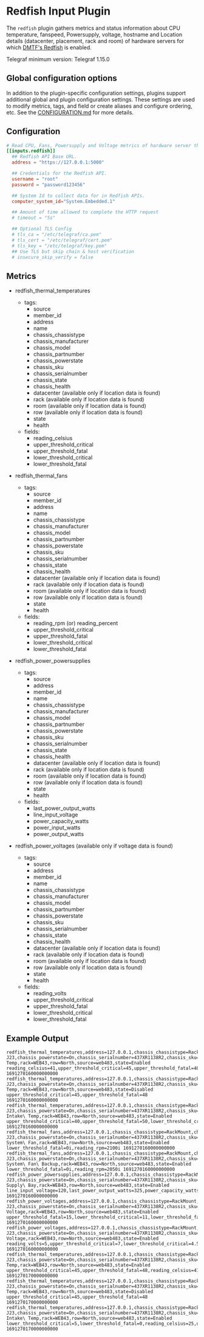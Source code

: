 # Redfish Input Plugin

The `redfish` plugin gathers metrics and status information about CPU
temperature, fanspeed, Powersupply, voltage, hostname and Location details
(datacenter, placement, rack and room) of hardware servers for which [DMTF's
Redfish](https://redfish.dmtf.org/) is enabled.

Telegraf minimum version: Telegraf 1.15.0

## Global configuration options <!-- @/docs/includes/plugin_config.md -->

In addition to the plugin-specific configuration settings, plugins support
additional global and plugin configuration settings. These settings are used to
modify metrics, tags, and field or create aliases and configure ordering, etc.
See the [CONFIGURATION.md][CONFIGURATION.md] for more details.

[CONFIGURATION.md]: ../../../docs/CONFIGURATION.md#plugins

## Configuration

```toml @sample.conf
# Read CPU, Fans, Powersupply and Voltage metrics of hardware server through redfish APIs
[[inputs.redfish]]
  ## Redfish API Base URL.
  address = "https://127.0.0.1:5000"

  ## Credentials for the Redfish API.
  username = "root"
  password = "password123456"

  ## System Id to collect data for in Redfish APIs.
  computer_system_id="System.Embedded.1"

  ## Amount of time allowed to complete the HTTP request
  # timeout = "5s"

  ## Optional TLS Config
  # tls_ca = "/etc/telegraf/ca.pem"
  # tls_cert = "/etc/telegraf/cert.pem"
  # tls_key = "/etc/telegraf/key.pem"
  ## Use TLS but skip chain & host verification
  # insecure_skip_verify = false
```

## Metrics

- redfish_thermal_temperatures
  - tags:
    - source
    - member_id
    - address
    - name
    - chassis_chassistype
    - chassis_manufacturer
    - chassis_model
    - chassis_partnumber
    - chassis_powerstate
    - chassis_sku
    - chassis_serialnumber
    - chassis_state
    - chassis_health
    - datacenter (available only if location data is found)
    - rack (available only if location data is found)
    - room (available only if location data is found)
    - row (available only if location data is found)
    - state
    - health
  - fields:
    - reading_celsius
    - upper_threshold_critical
    - upper_threshold_fatal
    - lower_threshold_critical
    - lower_threshold_fatal

- redfish_thermal_fans
  - tags:
    - source
    - member_id
    - address
    - name
    - chassis_chassistype
    - chassis_manufacturer
    - chassis_model
    - chassis_partnumber
    - chassis_powerstate
    - chassis_sku
    - chassis_serialnumber
    - chassis_state
    - chassis_health
    - datacenter (available only if location data is found)
    - rack (available only if location data is found)
    - room (available only if location data is found)
    - row (available only if location data is found)
    - state
    - health
  - fields:
    - reading_rpm (or) reading_percent
    - upper_threshold_critical
    - upper_threshold_fatal
    - lower_threshold_critical
    - lower_threshold_fatal

- redfish_power_powersupplies
  - tags:
    - source
    - address
    - member_id
    - name
    - chassis_chassistype
    - chassis_manufacturer
    - chassis_model
    - chassis_partnumber
    - chassis_powerstate
    - chassis_sku
    - chassis_serialnumber
    - chassis_state
    - chassis_health
    - datacenter (available only if location data is found)
    - rack (available only if location data is found)
    - room (available only if location data is found)
    - row (available only if location data is found)
    - state
    - health
  - fields:
    - last_power_output_watts
    - line_input_voltage
    - power_capacity_watts
    - power_input_watts
    - power_output_watts

- redfish_power_voltages (available only if voltage data is found)
  - tags:
    - source
    - address
    - member_id
    - name
    - chassis_chassistype
    - chassis_manufacturer
    - chassis_model
    - chassis_partnumber
    - chassis_powerstate
    - chassis_sku
    - chassis_serialnumber
    - chassis_state
    - chassis_health
    - datacenter (available only if location data is found)
    - rack (available only if location data is found)
    - room (available only if location data is found)
    - row (available only if location data is found)
    - state
    - health
  - fields:
    - reading_volts
    - upper_threshold_critical
    - upper_threshold_fatal
    - lower_threshold_critical
    - lower_threshold_fatal

## Example Output

```text
redfish_thermal_temperatures,address=127.0.0.1,chassis_chassistype=RackMount,chassis_health=OK,chassis_manufacturer=Contoso,chassis_model=3500RX,chassis_partnumber=224071-J23,chassis_powerstate=On,chassis_serialnumber=437XR1138R2,chassis_sku=8675309,chassis_state=Enabled,health=OK,member_id=0,name=CPU1\ Temp,rack=WEB43,row=North,source=web483,state=Enabled reading_celsius=41,upper_threshold_critical=45,upper_threshold_fatal=48 1691270160000000000
redfish_thermal_temperatures,address=127.0.0.1,chassis_chassistype=RackMount,chassis_health=OK,chassis_manufacturer=Contoso,chassis_model=3500RX,chassis_partnumber=224071-J23,chassis_powerstate=On,chassis_serialnumber=437XR1138R2,chassis_sku=8675309,chassis_state=Enabled,member_id=1,name=CPU2\ Temp,rack=WEB43,row=North,source=web483,state=Disabled upper_threshold_critical=45,upper_threshold_fatal=48 1691270160000000000
redfish_thermal_temperatures,address=127.0.0.1,chassis_chassistype=RackMount,chassis_health=OK,chassis_manufacturer=Contoso,chassis_model=3500RX,chassis_partnumber=224071-J23,chassis_powerstate=On,chassis_serialnumber=437XR1138R2,chassis_sku=8675309,chassis_state=Enabled,health=OK,member_id=2,name=Chassis\ Intake\ Temp,rack=WEB43,row=North,source=web483,state=Enabled upper_threshold_critical=40,upper_threshold_fatal=50,lower_threshold_critical=5,lower_threshold_fatal=0,reading_celsius=25 1691270160000000000
redfish_thermal_fans,address=127.0.0.1,chassis_chassistype=RackMount,chassis_health=OK,chassis_manufacturer=Contoso,chassis_model=3500RX,chassis_partnumber=224071-J23,chassis_powerstate=On,chassis_serialnumber=437XR1138R2,chassis_sku=8675309,chassis_state=Enabled,health=OK,member_id=0,name=BaseBoard\ System\ Fan,rack=WEB43,row=North,source=web483,state=Enabled lower_threshold_fatal=0i,reading_rpm=2100i 1691270160000000000
redfish_thermal_fans,address=127.0.0.1,chassis_chassistype=RackMount,chassis_health=OK,chassis_manufacturer=Contoso,chassis_model=3500RX,chassis_partnumber=224071-J23,chassis_powerstate=On,chassis_serialnumber=437XR1138R2,chassis_sku=8675309,chassis_state=Enabled,health=OK,member_id=1,name=BaseBoard\ System\ Fan\ Backup,rack=WEB43,row=North,source=web483,state=Enabled lower_threshold_fatal=0i,reading_rpm=2050i 1691270160000000000
redfish_power_powersupplies,address=127.0.0.1,chassis_chassistype=RackMount,chassis_health=OK,chassis_manufacturer=Contoso,chassis_model=3500RX,chassis_partnumber=224071-J23,chassis_powerstate=On,chassis_serialnumber=437XR1138R2,chassis_sku=8675309,chassis_state=Enabled,health=Warning,member_id=0,name=Power\ Supply\ Bay,rack=WEB43,row=North,source=web483,state=Enabled line_input_voltage=120,last_power_output_watts=325,power_capacity_watts=800 1691270160000000000
redfish_power_voltages,address=127.0.0.1,chassis_chassistype=RackMount,chassis_health=OK,chassis_manufacturer=Contoso,chassis_model=3500RX,chassis_partnumber=224071-J23,chassis_powerstate=On,chassis_serialnumber=437XR1138R2,chassis_sku=8675309,chassis_state=Enabled,health=OK,member_id=0,name=VRM1\ Voltage,rack=WEB43,row=North,source=web483,state=Enabled upper_threshold_fatal=15,lower_threshold_critical=11,lower_threshold_fatal=10,reading_volts=12,upper_threshold_critical=13 1691270160000000000
redfish_power_voltages,address=127.0.0.1,chassis_chassistype=RackMount,chassis_health=OK,chassis_manufacturer=Contoso,chassis_model=3500RX,chassis_partnumber=224071-J23,chassis_powerstate=On,chassis_serialnumber=437XR1138R2,chassis_sku=8675309,chassis_state=Enabled,health=OK,member_id=1,name=VRM2\ Voltage,rack=WEB43,row=North,source=web483,state=Enabled reading_volts=5,upper_threshold_critical=7,lower_threshold_critical=4.5 1691270160000000000
redfish_thermal_temperatures,address=127.0.0.1,chassis_chassistype=RackMount,chassis_health=OK,chassis_manufacturer=Contoso,chassis_model=3500RX,chassis_partnumber=224071-J23,chassis_powerstate=On,chassis_serialnumber=437XR1138R2,chassis_sku=8675309,chassis_state=Enabled,health=OK,member_id=0,name=CPU1\ Temp,rack=WEB43,row=North,source=web483,state=Enabled upper_threshold_critical=45,upper_threshold_fatal=48,reading_celsius=41 1691270170000000000
redfish_thermal_temperatures,address=127.0.0.1,chassis_chassistype=RackMount,chassis_health=OK,chassis_manufacturer=Contoso,chassis_model=3500RX,chassis_partnumber=224071-J23,chassis_powerstate=On,chassis_serialnumber=437XR1138R2,chassis_sku=8675309,chassis_state=Enabled,member_id=1,name=CPU2\ Temp,rack=WEB43,row=North,source=web483,state=Disabled upper_threshold_critical=45,upper_threshold_fatal=48 1691270170000000000
redfish_thermal_temperatures,address=127.0.0.1,chassis_chassistype=RackMount,chassis_health=OK,chassis_manufacturer=Contoso,chassis_model=3500RX,chassis_partnumber=224071-J23,chassis_powerstate=On,chassis_serialnumber=437XR1138R2,chassis_sku=8675309,chassis_state=Enabled,health=OK,member_id=2,name=Chassis\ Intake\ Temp,rack=WEB43,row=North,source=web483,state=Enabled lower_threshold_critical=5,lower_threshold_fatal=0,reading_celsius=25,upper_threshold_critical=40,upper_threshold_fatal=50 1691270170000000000
```
